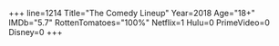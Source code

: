+++
line=1214
Title="The Comedy Lineup"
Year=2018
Age="18+"
IMDb="5.7"
RottenTomatoes="100%"
Netflix=1
Hulu=0
PrimeVideo=0
Disney=0
+++

